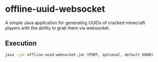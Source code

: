 # offline-uuid-websocket
 A simple Java application for generating UUIDs of cracked minecraft players with the ability to grab them via websocket.

## Execution

```sh 
java -jar offline-uuid-websocket.jar (PORT, optional, default 6000) 
```
